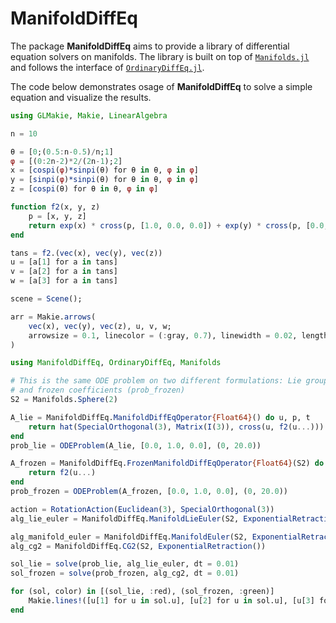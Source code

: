 # ManifoldDiffEq

The package __ManifoldDiffEq__ aims to provide a library of differential equation solvers
on manifolds. The library is built on top of [`Manifolds.jl`](https://github.com/JuliaManifolds/Manifolds.jl) and follows the interface of [`OrdinaryDiffEq.jl`](https://github.com/SciML/OrdinaryDiffEq.jl/).

The code below demonstrates osage of __ManifoldDiffEq__ to solve a simple equation and visualize the results.

```julia
using GLMakie, Makie, LinearAlgebra

n = 10

θ = [0;(0.5:n-0.5)/n;1]
φ = [(0:2n-2)*2/(2n-1);2]
x = [cospi(φ)*sinpi(θ) for θ in θ, φ in φ]
y = [sinpi(φ)*sinpi(θ) for θ in θ, φ in φ]
z = [cospi(θ) for θ in θ, φ in φ]

function f2(x, y, z)
    p = [x, y, z]
    return exp(x) * cross(p, [1.0, 0.0, 0.0]) + exp(y) * cross(p, [0.0, 1.0, 0.0])
end

tans = f2.(vec(x), vec(y), vec(z))
u = [a[1] for a in tans]
v = [a[2] for a in tans]
w = [a[3] for a in tans]

scene = Scene();

arr = Makie.arrows(
    vec(x), vec(y), vec(z), u, v, w;
    arrowsize = 0.1, linecolor = (:gray, 0.7), linewidth = 0.02, lengthscale = 0.1
)

using ManifoldDiffEq, OrdinaryDiffEq, Manifolds

# This is the same ODE problem on two different formulations: Lie group action (prob_lie)
# and frozen coefficients (prob_frozen)
S2 = Manifolds.Sphere(2)

A_lie = ManifoldDiffEq.ManifoldDiffEqOperator{Float64}() do u, p, t
    return hat(SpecialOrthogonal(3), Matrix(I(3)), cross(u, f2(u...)))
end
prob_lie = ODEProblem(A_lie, [0.0, 1.0, 0.0], (0, 20.0))

A_frozen = ManifoldDiffEq.FrozenManifoldDiffEqOperator{Float64}(S2) do u, p, t
    return f2(u...)
end
prob_frozen = ODEProblem(A_frozen, [0.0, 1.0, 0.0], (0, 20.0))

action = RotationAction(Euclidean(3), SpecialOrthogonal(3))
alg_lie_euler = ManifoldDiffEq.ManifoldLieEuler(S2, ExponentialRetraction(), action)

alg_manifold_euler = ManifoldDiffEq.ManifoldEuler(S2, ExponentialRetraction())
alg_cg2 = ManifoldDiffEq.CG2(S2, ExponentialRetraction())

sol_lie = solve(prob_lie, alg_lie_euler, dt = 0.01)
sol_frozen = solve(prob_frozen, alg_cg2, dt = 0.01)

for (sol, color) in [(sol_lie, :red), (sol_frozen, :green)]
    Makie.lines!([u[1] for u in sol.u], [u[2] for u in sol.u], [u[3] for u in sol.u]; linewidth = 10, color=color)
end
```

